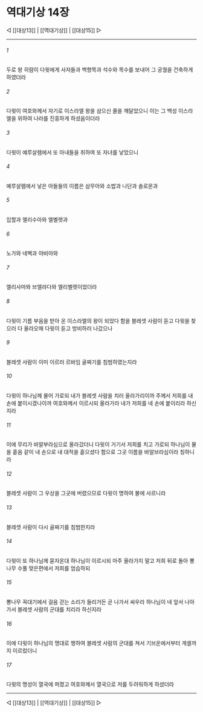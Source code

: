 # 역대기상 14장

◁ [[대상13]] | [[역대기상]] | [[대상15]] ▷
***

###### 1
두로 왕 히람이 다윗에게 사자들과 백향목과 석수와 목수를 보내어 그 궁궐을 건축하게 하였더라

###### 2
다윗이 여호와께서 자기로 이스라엘 왕을 삼으신 줄을 깨달았으니 이는 그 백성 이스라엘을 위하여 나라를 진흥하게 하셨음이더라

###### 3
다윗이 예루살렘에서 또 아내들을 취하여 또 자녀를 낳았으니

###### 4
예루살렘에서 낳은 아들들의 이름은 삼무아와 소밥과 나단과 솔로몬과

###### 5
입할과 엘리수아와 엘벨렛과

###### 6
노가와 네벡과 야비아와

###### 7
엘리사마와 브엘랴다와 엘리벨렛이었더라

###### 8
다윗이 기름 부음을 받아 온 이스라엘의 왕이 되었다 함을 블레셋 사람이 듣고 다윗을 찾으러 다 올라오매 다윗이 듣고 방비하러 나갔으나

###### 9
블레셋 사람이 이미 이르러 르바임 골짜기를 침범하였는지라

###### 10
다윗이 하나님께 물어 가로되 내가 블레셋 사람을 치러 올라가리이까 주께서 저희를 내 손에 붙이시겠나이까 여호와께서 이르시되 올라가라 내가 저희를 네 손에 붙이리라 하신지라

###### 11
이에 무리가 바알부라심으로 올라갔더니 다윗이 거기서 저희를 치고 가로되 하나님이 물을 흩음 같이 내 손으로 내 대적을 흩으셨다 함으로 그곳 이름을 바알브라심이라 칭하니라

###### 12
블레셋 사람이 그 우상을 그곳에 버렸으므로 다윗이 명하여 불에 사르니라

###### 13
블레셋 사람이 다시 골짜기를 침범한지라

###### 14
다윗이 또 하나님께 묻자온대 하나님이 이르시되 마주 올라가지 말고 저희 뒤로 돌아 뽕나무 수풀 맞은편에서 저희를 엄습하되

###### 15
뽕나무 꼭대기에서 걸음 걷는 소리가 들리거든 곧 나가서 싸우라 하나님이 네 앞서 나아가서 블레셋 사람의 군대를 치리라 하신지라

###### 16
이에 다윗이 하나님의 명대로 행하여 블레셋 사람의 군대를 쳐서 기브온에서부터 게셀까지 이르렀더니

###### 17
다윗의 명성이 열국에 퍼졌고 여호와께서 열국으로 저를 두려워하게 하셨더라

***
◁ [[대상13]] | [[역대기상]] | [[대상15]] ▷
